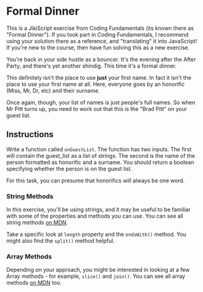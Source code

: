 # Formal Dinner

This is a JikiScript exercise from Coding Fundamentals (its known there as "Formal Dinner"). If you took part in Coding Fundamentals, I recommend using your solution there as a reference, and "translating" it into JavaScript! If you're new to the course, then have fun solving this as a new exercise.

You're back in your side hustle as a bouncer.
It's the evening after the After Party, and there's yet another shindig.
This time it's a formal dinner.

This definitely isn't the place to use **just** your first name.
In fact it isn't the place to use your first name at all.
Here, everyone goes by an honorific (Miss, Mr, Dr, etc) and their surname.

Once again, though, your list of names is just people's full names.
So when Mr Pitt turns up, you need to work out that this is the "Brad Pitt" on your guest list.

## Instructions

Write a function called `onGuestList`.
The function has two inputs.
The first will contain the guest_list as a list of strings.
The second is the name of the person formatted as honorific and a surname.
You should return a boolean specifying whether the person is on the guest list.

For this task, you can presume that honorifics will always be one word.

### String Methods

In this exercise, you'll be using strings, and it may be useful to be familiar with some of the properties and methods you can use.
You can see all string methods [on MDN](https://developer.mozilla.org/en-US/docs/Web/JavaScript/Reference/Global_Objects/String).

Take a specific look at `length` property and the `endsWith()` method. You might also find the `split()` method helpful.

### Array Methods

Depending on your approach, you might be interested in looking at a few Array methods - for example, `slice()` and `join()`.
You can see all array methods [on MDN](https://developer.mozilla.org/en-US/docs/Web/JavaScript/Reference/Global_Objects/Array) too.
